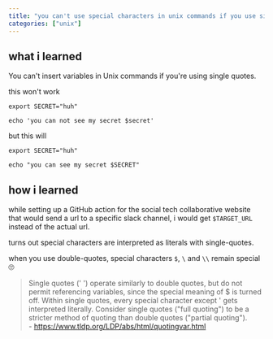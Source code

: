 ```yaml
---
title: "you can't use special characters in unix commands if you use single-quotes"
categories: ["unix"]
---
```


## what i learned
You can't insert variables in Unix commands if you're using single quotes.

this won't work
```shell
export SECRET="huh"

echo 'you can not see my secret $secret'
```

but this will
```shell
export SECRET="huh"

echo "you can see my secret $SECRET"
```

## how i learned
while setting up a GitHub action for the social tech collaborative website that would send a url to a specific slack channel, i would get `$TARGET_URL` instead of the actual url. 

turns out special characters are interpreted as literals with single-quotes. 

when you use double-quotes, special characters `$`, `\` and `\\` remain special 🙄

> Single quotes (' ') operate similarly to double quotes, but do not permit referencing variables, since the special meaning of $ is turned off. Within single quotes, every special character except ' gets interpreted literally. Consider single quotes ("full quoting") to be a stricter method of quoting than double quotes ("partial quoting"). <br> - https://www.tldp.org/LDP/abs/html/quotingvar.html

